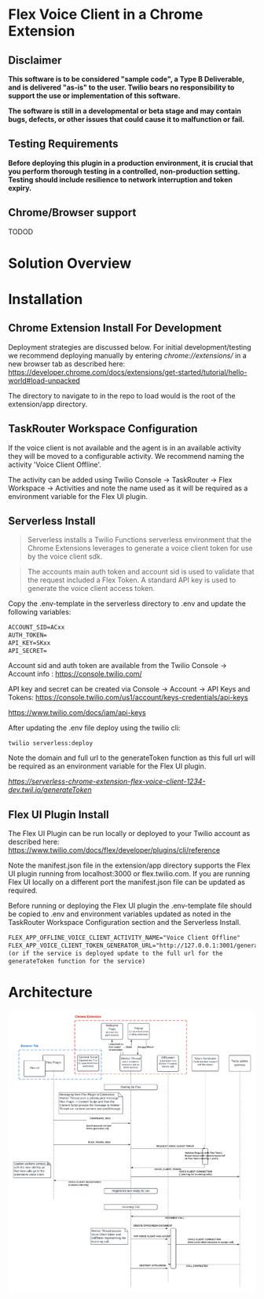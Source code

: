 # Flex Voice Client in a Chrome Extension

## Disclaimer

**This software is to be considered "sample code", a Type B Deliverable, and is delivered "as-is" to the user. Twilio bears no responsibility to support the use or implementation of this software.**

**The software is still in a developmental or beta stage and may contain bugs, defects, or other issues that could cause it to malfunction or fail.**

## Testing Requirements

**Before deploying this plugin in a production environment, it is crucial that you perform thorough testing in a controlled, non-production setting. Testing should include resilience to network interruption and token expiry.**

## Chrome/Browser support

TODOD

# Solution Overview

# Installation

## Chrome Extension Install For Development

Deployment strategies are discussed below. For initial development/testing we recommend deploying manually by entering _chrome://extensions/_ in a new browser tab as described here:
https://developer.chrome.com/docs/extensions/get-started/tutorial/hello-world#load-unpacked

The directory to navigate to in the repo to load would is the root of the extension/app directory.

## TaskRouter Workspace Configuration

If the voice client is not available and the agent is in an available activity they will be moved to a configurable activity. We recommend naming the activity 'Voice Client Offline'.

The activity can be added using Twilio Console -> TaskRouter -> Flex Workspace -> Activities and note the name used as it will be required as a environment variable for the Flex UI plugin.

## Serverless Install

> Serverless installs a Twilio Functions serverless environment that the Chrome Extensions leverages to generate a voice client token for use by the voice client sdk.

> The accounts main auth token and account sid is used to validate that the request included a Flex Token. A standard API key is used to generate the voice client access token.

Copy the .env-template in the serverless directory to .env and update the following variables:

```
ACCOUNT_SID=ACxx
AUTH_TOKEN=
API_KEY=SKxx
API_SECRET=
```

Account sid and auth token are available from the Twilio Console -> Account info : https://console.twilio.com/

API key and secret can be created via Console -> Account -> API Keys and Tokens: https://console.twilio.com/us1/account/keys-credentials/api-keys

https://www.twilio.com/docs/iam/api-keys

After updating the .env file deploy using the twilio cli:

```
twilio serverless:deploy
```

Note the domain and full url to the generateToken function as this full url will be required as an environment variable for the Flex UI plugin.

_https://serverless-chrome-extension-flex-voice-client-1234-dev.twil.io/generateToken_

## Flex UI Plugin Install

The Flex UI Plugin can be run locally or deployed to your Twilio account as described here:
https://www.twilio.com/docs/flex/developer/plugins/cli/reference

Note the manifest.json file in the extension/app directory supports the Flex UI plugin running from localhost:3000 or flex.twilio.com. If you are running Flex UI locally on a different port the manifest.json file can be updated as required.

Before running or deploying the Flex UI plugin the .env-template file should be copied to .env and environment variables updated as noted in the TaskRouter Workspace Configuration section and the Serverless Install.

```
FLEX_APP_OFFLINE_VOICE_CLIENT_ACTIVITY_NAME="Voice Client Offline"
FLEX_APP_VOICE_CLIENT_TOKEN_GENERATOR_URL="http://127.0.0.1:3001/generateToken" (or if the service is deployed update to the full url for the generateToken function for the service)
```

# Architecture

![Flex Voice Client in Chrome Extension](screenshots/FlexVoiceClientInChromeExtension.png)

